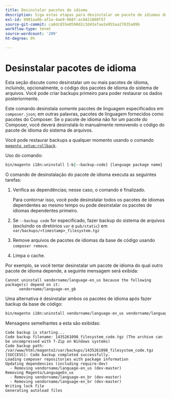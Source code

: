 ```yaml
---
title: Desinstalar pacotes de idioma
description: Siga estas etapas para desinstalar um pacote de idiomas do Adobe Commerce.
exl-id: 9901aa0b-af1a-4ae9-968f-ac8421060f57
source-git-commit: ca8dc855e0598d2c3d43afae2e055aa27035a09b
workflow-type: tm+mt
source-wordcount: '209'
ht-degree: 0%

---
```


# Desinstalar pacotes de idioma

Esta seção discute como desinstalar um ou mais pacotes de idioma, incluindo, opcionalmente, o código dos pacotes de idioma do sistema de arquivos. Você pode criar backups primeiro para poder restaurar os dados posteriormente.

Este comando desinstala *somente* pacotes de linguagem especificados em `composer.json`; em outras palavras, pacotes de linguagem fornecidos como pacotes do Composer. Se o pacote de idioma não for um pacote do Composer, você deverá desinstalá-lo manualmente removendo o código do pacote de idioma do sistema de arquivos.

Você pode restaurar backups a qualquer momento usando o comando [`magento setup:rollback`](uninstall-modules.md#roll-back-the-file-system-database-or-media-files).

Uso do comando:

```bash
bin/magento i18n:uninstall [-b|--backup-code] {language package name} ... {language package name}
```

O comando de desinstalação do pacote de idioma executa as seguintes tarefas:

1. Verifica as dependências; nesse caso, o comando é finalizado.

   Para contornar isso, você pode desinstalar todos os pacotes de idiomas dependentes ao mesmo tempo ou pode desinstalar os pacotes de idiomas dependentes primeiro.

1. Se `--backup code` for especificado, fazer backup do sistema de arquivos (excluindo os diretórios `var` e `pub/static`) em `var/backups/<timestamp>_filesystem.tgz`
1. Remove arquivos de pacotes de idiomas da base de código usando `composer remove`.
1. Limpa o cache.

Por exemplo, se você tentar desinstalar um pacote de idioma do qual outro pacote de idioma depende, a seguinte mensagem será exibida:

```
Cannot uninstall vendorname/language-en_us because the following package(s) depend on it:
      vendorname/language-en_gb
```

Uma alternativa é desinstalar ambos os pacotes de idioma após fazer backup da base de código:

```bash
bin/magento i18n:uninstall vendorname/language-en_us vendorname/language-en_gb --backup-code
```

Mensagens semelhantes a esta são exibidas:

```
Code backup is starting...
Code backup filename: 1435261098_filesystem_code.tgz (The archive can be uncompressed with 7-Zip on Windows systems)
Code backup path: /var/www/html/magento2/var/backups/1435261098_filesystem_code.tgz
[SUCCESS]: Code backup completed successfully.
Loading composer repositories with package information
Updating dependencies (including require-dev)
  - Removing vendorname/language-en_us (dev-master)
Removing Magento/LanguageEn_us
  - Removing vendorname/language-en_br (dev-master)
  - Removing vendorname/language-en_br (dev-master)
Writing lock file
Generating autoload files
```

